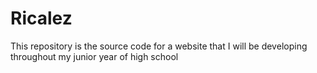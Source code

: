# Ricalez
This repository is the source code for a website that I will be developing throughout my junior year of high school
